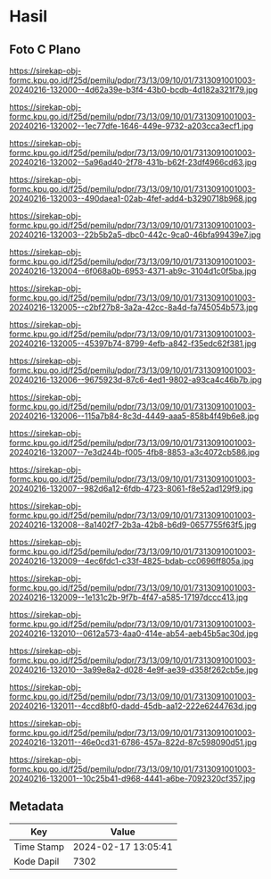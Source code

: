 # Hasil

## Foto C Plano

https://sirekap-obj-formc.kpu.go.id/f25d/pemilu/pdpr/73/13/09/10/01/7313091001003-20240216-132000--4d62a39e-b3f4-43b0-bcdb-4d182a321f79.jpg

https://sirekap-obj-formc.kpu.go.id/f25d/pemilu/pdpr/73/13/09/10/01/7313091001003-20240216-132002--1ec77dfe-1646-449e-9732-a203cca3ecf1.jpg

https://sirekap-obj-formc.kpu.go.id/f25d/pemilu/pdpr/73/13/09/10/01/7313091001003-20240216-132002--5a96ad40-2f78-431b-b62f-23df4966cd63.jpg

https://sirekap-obj-formc.kpu.go.id/f25d/pemilu/pdpr/73/13/09/10/01/7313091001003-20240216-132003--490daea1-02ab-4fef-add4-b3290718b968.jpg

https://sirekap-obj-formc.kpu.go.id/f25d/pemilu/pdpr/73/13/09/10/01/7313091001003-20240216-132003--22b5b2a5-dbc0-442c-9ca0-46bfa99439e7.jpg

https://sirekap-obj-formc.kpu.go.id/f25d/pemilu/pdpr/73/13/09/10/01/7313091001003-20240216-132004--6f068a0b-6953-4371-ab9c-3104d1c0f5ba.jpg

https://sirekap-obj-formc.kpu.go.id/f25d/pemilu/pdpr/73/13/09/10/01/7313091001003-20240216-132005--c2bf27b8-3a2a-42cc-8a4d-fa745054b573.jpg

https://sirekap-obj-formc.kpu.go.id/f25d/pemilu/pdpr/73/13/09/10/01/7313091001003-20240216-132005--45397b74-8799-4efb-a842-f35edc62f381.jpg

https://sirekap-obj-formc.kpu.go.id/f25d/pemilu/pdpr/73/13/09/10/01/7313091001003-20240216-132006--9675923d-87c6-4ed1-9802-a93ca4c46b7b.jpg

https://sirekap-obj-formc.kpu.go.id/f25d/pemilu/pdpr/73/13/09/10/01/7313091001003-20240216-132006--115a7b84-8c3d-4449-aaa5-858b4f49b6e8.jpg

https://sirekap-obj-formc.kpu.go.id/f25d/pemilu/pdpr/73/13/09/10/01/7313091001003-20240216-132007--7e3d244b-f005-4fb8-8853-a3c4072cb586.jpg

https://sirekap-obj-formc.kpu.go.id/f25d/pemilu/pdpr/73/13/09/10/01/7313091001003-20240216-132007--982d6a12-6fdb-4723-8061-f8e52ad129f9.jpg

https://sirekap-obj-formc.kpu.go.id/f25d/pemilu/pdpr/73/13/09/10/01/7313091001003-20240216-132008--8a1402f7-2b3a-42b8-b6d9-0657755f63f5.jpg

https://sirekap-obj-formc.kpu.go.id/f25d/pemilu/pdpr/73/13/09/10/01/7313091001003-20240216-132009--4ec6fdc1-c33f-4825-bdab-cc0696ff805a.jpg

https://sirekap-obj-formc.kpu.go.id/f25d/pemilu/pdpr/73/13/09/10/01/7313091001003-20240216-132009--1e131c2b-9f7b-4f47-a585-17197dccc413.jpg

https://sirekap-obj-formc.kpu.go.id/f25d/pemilu/pdpr/73/13/09/10/01/7313091001003-20240216-132010--0612a573-4aa0-414e-ab54-aeb45b5ac30d.jpg

https://sirekap-obj-formc.kpu.go.id/f25d/pemilu/pdpr/73/13/09/10/01/7313091001003-20240216-132010--3a99e8a2-d028-4e9f-ae39-d358f262cb5e.jpg

https://sirekap-obj-formc.kpu.go.id/f25d/pemilu/pdpr/73/13/09/10/01/7313091001003-20240216-132011--4ccd8bf0-dadd-45db-aa12-222e6244763d.jpg

https://sirekap-obj-formc.kpu.go.id/f25d/pemilu/pdpr/73/13/09/10/01/7313091001003-20240216-132011--46e0cd31-6786-457a-822d-87c598090d51.jpg

https://sirekap-obj-formc.kpu.go.id/f25d/pemilu/pdpr/73/13/09/10/01/7313091001003-20240216-132001--10c25b41-d968-4441-a6be-7092320cf357.jpg


## Metadata

| Key        | Value               |
| ---------- | ------------------- |
| Time Stamp | 2024-02-17 13:05:41 |
| Kode Dapil | 7302                |



